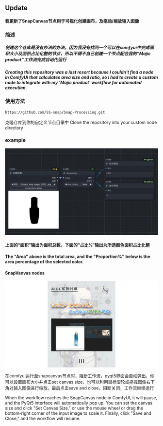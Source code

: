 ## Update
#### 我更新了SnapCanvas节点用于可视化创建画布，及拖动/缩放输入图像

### 简述

##### 创建这个仓库是没有办法的办法，因为我没有找到一个可以在comfyui中完成面积大小及面积占比化整的节点，所以不得不自己创建一个节点配合我的“Majic product”工作流完成自动化运行

##### Creating this repository was a last resort because I couldn't find a node in ComfyUI that calculates area size and ratio, so I had to create a custom node to integrate with my 'Majic product' workflow for automated execution.

### 使用方法
   ```bash
   https://github.com/SS-snap/Snap-Processing.git
   ```
克隆仓库到你的自定义节点目录中
Clone the repository into your custom node directory

### example
![示例图片](./assets/example.png)

#### 上面的“面积”输出为面积总数，下面的“占比%”输出为所选颜色面积占比化整
#### The "Area" above is the total area, and the "Proportion%" below is the area percentage of the selected color.


#### SnapVanvas nodes

![示例图片](./assets/SnapCanvas.jpg)

在comfyui运行至snapcanvas节点时，阻断工作流，pyqt5界面会自动弹出，你可以设置画布大小并点击set canvas size，也可以利用鼠标滚轮或拖拽图像右下角对输入图像进行缩放。最后点击save and close，阻断关闭，工作流继续运行

When the workflow reaches the SnapCanvas node in ComfyUI, it will pause, and the PyQt5 interface will automatically pop up. You can set the canvas size and click "Set Canvas Size," or use the mouse wheel or drag the bottom-right corner of the input image to scale it. Finally, click "Save and Close," and the workflow will resume.
